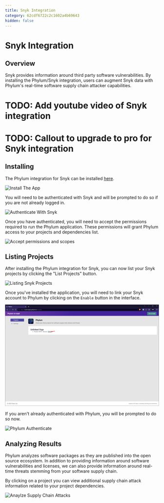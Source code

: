 ```yaml
---
title: Snyk Integration
category: 62cdf6722c2c1602a4b69643
hidden: false
---
```

# Snyk Integration

## Overview

Snyk provides information around third party software vulnerabilities. By installing the Phylum/Snyk integration, users can augment Snyk data with Phylum's real-time software supply chain attacker capabilities.

# TODO: Add youtube video of Snyk integration

# TODO: Callout to upgrade to pro for Snyk integration

## Installing
The Phylum integration for Snyk can be installed [here](https://snyk.phylum.io).

![Install The App](https://raw.githubusercontent.com/phylum-dev/documentation/main/assets/snky_install.png)

You will need to be authenticated with Snyk and will be prompted to do so if you are not already logged in.

![Authenticate With Snyk](https://raw.githubusercontent.com/phylum-dev/documentation/main/assets/snky_auth.png)

Once you have authenticated, you will need to accept the permissions required to run the Phylum application. These permissions will grant Phylum access to your projects and dependencies list.

![Accept permissions and scopes](https://raw.githubusercontent.com/phylum-dev/documentation/main/assets/snky_ask_scopes.png)

## Listing Projects
After installing the Phylum integration for Snyk, you can now list your Snyk projects by clicking the "List Projects" button.

![Listing Snyk Projects](https://raw.githubusercontent.com/phylum-dev/documentation/main/assets/snky_list_projects.png)

Once you've installed the application, you will need to link your Snyk account to Phylum by clicking on the `Enable` button in the interface.

![Enable with Phylum](https://raw.githubusercontent.com/phylum-dev/documentation/main/assets/snyk_enable.png)

If you aren't already authenticated with Phylum, you will be prompted to do so now.

![Phylum Authenticate](https://raw.githubusercontent.com/phylum-dev/documentation/main/assets/snky_phylum_auth.png)

## Analyzing Results
Phylum analyzes software packages as they are published into the open source ecosystem. In addition to providing information around software vulnerabilities and licenses, we can also provide information around real-time threats stemming from your software supply chain.

By clicking on a project you can view additional supply chain attack information related to your project dependencies.

![Anaylze Supply Chain Attacks](https://raw.githubusercontent.com/phylum-dev/documentation/main/assets/snky_supply_chain_attacks.png)
